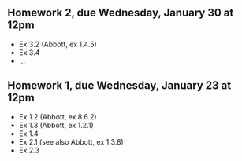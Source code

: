 ## Homework 2, due Wednesday, January 30 at 12pm

* Ex 3.2 (Abbott, ex 1.4.5)
* Ex 3.4
* ...

## Homework 1, due Wednesday, January 23 at 12pm

* Ex 1.2 (Abbott, ex 8.6.2)
* Ex 1.3 (Abbott, ex 1.2.1)
* Ex 1.4
* Ex 2.1 (see also Abbott, ex 1.3.8)
* Ex 2.3
